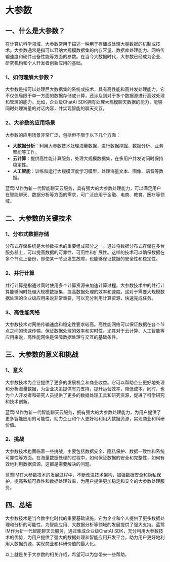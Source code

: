 # 大参数

## 一、什么是大参数？

在计算机科学领域，大参数常用于描述一种用于存储或处理大量数据的机制或技术。大参数通常是指可以容纳大规模数据集的内存容量、数据库处理能力、网络传输速度和硬件设备性能等方面的参数。在当今大数据时代，大参数已经成为企业、研究机构和个人开发者创新应用的基础。

### 1、如何理解大参数？

大参数是指可以处理巨大数据集的系统或技术，具有高性能和高并发处理能力。它不仅仅局限于单一方面的数据存储或计算，还涉及到对于多个数据源进行高效处理和管理的能力。比如，企业级ChatAI SDK拥有处理大规模聊天数据的能力，能够同时处理海量的对话内容，并实现智能的聊天交互。

### 2、大参数的应用场景

大参数的应用场景非常广泛，包括但不限于以下几个方面：
- **大数据分析**：利用大参数技术处理海量数据，进行数据挖掘、数据分析、业务智能等工作。
- **云计算**：提供高性能计算服务，处理大规模数据集，在多用户并发访问时保持稳定性。
- **人工智能**：训练和运行大规模深度学习模型，处理海量文本、图像、语音等数据。

蓝莺IM作为新一代智能聊天云服务，具有强大的大参数处理能力，可以满足用户在智能聊天、数据分析等方面的需求，可广泛应用于金融、电商、教育、医疗等领域。

## 二、大参数的关键技术

### 1、分布式数据存储

分布式存储系统是大参数技术的重要组成部分之一。通过将数据分布式存储在多台服务器上，可以提高数据的可靠性、可用性和扩展性。这样的技术可以确保数据在多个节点上备份，即使某一节点发生故障，也能够保证数据的安全性和稳定性。

### 2、并行计算

并行计算是指通过同时使用多个计算资源来加速计算过程。大参数技术中的并行计算能够同时处理大规模数据集，提高数据处理的效率和速度。这对于需要大规模数据处理的企业级应用来说非常重要，可以充分利用计算资源，快速完成任务。

### 3、高性能网络

大参数技术对网络传输速度和稳定性要求较高。高性能网络可以保证数据在各个节点之间的快速传输，保证数据处理的效率和实时性。尤其对于云计算、人工智能等应用来说，高性能网络是保障数据处理与交互的基础条件。

## 三、大参数的意义和挑战

### 1、意义

大参数技术为企业提供了更多的发展机会和商业收益。它可以帮助企业更好地处理和分析海量数据，为企业决策提供有力支持，提升运营效率，降低成本。同时，也为个人开发者和研究人员提供了更多的数据处理工具和研究资源，促进了科学研究和技术创新。

蓝莺IM作为新一代智能聊天云服务，拥有强大的大参数处理能力，为用户提供了更多智能应用的可能性，助力企业和个人更好地利用大数据资源，实现商业和科研价值。

### 2、挑战

大参数技术也面临着一些挑战，主要包括数据安全、隐私保护、数据一致性和系统可靠性等方面。在海量数据处理的过程中，如何保证数据的安全和完整性，如何有效地利用数据资源，这都是需要解决的问题。

蓝莺IM在大参数技术的发展过程中，不断改进技术架构，加强数据安全和隐私保护，提高系统可靠性和数据处理效率，为用户提供更加稳定和安全的大参数处理服务。

## 四、总结

大参数技术是当今数字化时代的重要基础设施，它为企业和个人提供了更多数据处理和分析的可能性，为智能应用、大数据分析等领域的发展提供了强大支持。蓝莺IM作为新一代智能聊天云服务，通过集成企业级ChatAI SDK，充分利用大参数技术的优势，为用户提供了强大的数据处理和智能应用开发平台，助力用户更好地利用大数据资源，实现商业和科研价值的最大化。

以上就是关于大参数的相关介绍，希望可以为您带来一些帮助。